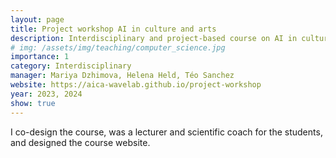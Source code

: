 ```yaml
---
layout: page
title: Project workshop AI in culture and arts
description: Interdisciplinary and project-based course on AI in culture and arts.
# img: /assets/img/teaching/computer_science.jpg
importance: 1
category: Interdisciplinary
manager: Mariya Dzhimova, Helena Held, Téo Sanchez
website: https://aica-wavelab.github.io/project-workshop
year: 2023, 2024
show: true
---
```


I co-design the course, was a lecturer and scientific coach for the students, and designed the course website.
